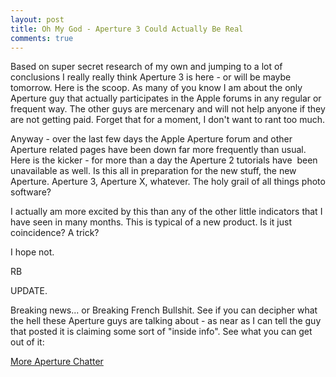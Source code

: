 ```yaml
---
layout: post
title: Oh My God - Aperture 3 Could Actually Be Real
comments: true
---
```

Based on super secret research of my own and jumping to a lot of conclusions I really really think Aperture 3 is here - or will be maybe tomorrow. Here is the scoop. As many of you know I am about the only Aperture guy that actually participates in the Apple forums in any regular or frequent way. The other guys are mercenary and will not help anyone if they are not getting paid. Forget that for a moment, I don't want to rant too much.

Anyway - over the last few days the Apple Aperture forum and other Aperture related pages have been down far more frequently than usual. Here is the kicker - for more than a day the Aperture 2 tutorials have  been unavailable as well. Is this all in preparation for the new stuff, the new Aperture. Aperture 3, Aperture X, whatever. The holy grail of all things photo software?

I actually am more excited by this than any of the other little indicators that I have seen in many months. This is typical of a new product. Is it just coincidence? A trick?

I hope not.

RB

UPDATE.

Breaking news... or Breaking French Bullshit. See if you can decipher what the hell these Aperture guys are talking about - as near as I can tell the guy that posted it is claiming some sort of "inside info". See what you can get out of it:

<a href="http://aperweb.org/forum/viewtopic.php?f=1&amp;t=1495">More Aperture Chatter</a>